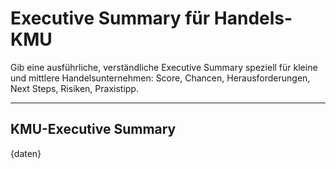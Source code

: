 # Executive Summary für Handels-KMU

Gib eine ausführliche, verständliche Executive Summary speziell für kleine und mittlere Handelsunternehmen: Score, Chancen, Herausforderungen, Next Steps, Risiken, Praxistipp.

---

## KMU-Executive Summary

{daten}
